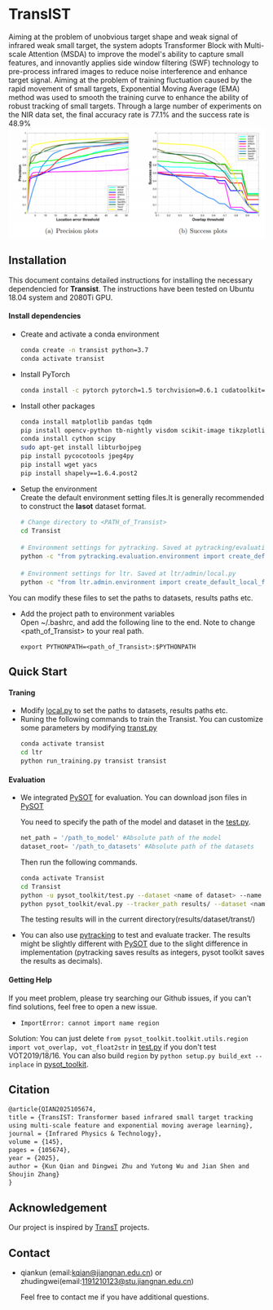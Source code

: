 # TransIST
Aiming at the problem of unobvious target shape and weak signal of infrared weak small target, the system adopts Transformer Block with Multi-scale Attention (MSDA) to improve the model's ability to capture small features, and innovantly applies side window filtering (SWF) technology to pre-process infrared images to reduce noise interference and enhance target signal. Aiming at the problem of training fluctuation caused by the rapid movement of small targets, Exponential Moving Average (EMA) method was used to smooth the training curve to enhance the ability of robust tracking of small targets. Through a large number of experiments on the NIR data set, the final accuracy rate is 77.1% and the success rate is 48.9%
![pic1](./pic/pic1.png)

## Installation
This document contains detailed instructions for installing the necessary dependencied for **Transist**. The instructions 
have been tested on Ubuntu 18.04 system and 2080Ti GPU.

#### Install dependencies
* Create and activate a conda environment 
    ```bash
    conda create -n transist python=3.7
    conda activate transist
    ```  
* Install PyTorch
    ```bash
    conda install -c pytorch pytorch=1.5 torchvision=0.6.1 cudatoolkit=10.2
    ```  

* Install other packages
    ```bash
    conda install matplotlib pandas tqdm
    pip install opencv-python tb-nightly visdom scikit-image tikzplotlib gdown
    conda install cython scipy
    sudo apt-get install libturbojpeg
    pip install pycocotools jpeg4py
    pip install wget yacs
    pip install shapely==1.6.4.post2
    ```  
* Setup the environment                                                                                                 
Create the default environment setting files.It is generally recommended to construct the **lasot** dataset format.


    ```bash
    # Change directory to <PATH_of_Transist>
    cd Transist
    
    # Environment settings for pytracking. Saved at pytracking/evaluation/local.py
    python -c "from pytracking.evaluation.environment import create_default_local_file; create_default_local_file()"
    
    # Environment settings for ltr. Saved at ltr/admin/local.py
    python -c "from ltr.admin.environment import create_default_local_file; create_default_local_file()"
    ```
You can modify these files to set the paths to datasets, results paths etc.
* Add the project path to environment variables  
Open ~/.bashrc, and add the following line to the end. Note to change <path_of_Transist> to your real path.
    ```
    export PYTHONPATH=<path_of_Transist>:$PYTHONPATH
    ```


## Quick Start
#### Traning
* Modify [local.py](ltr/admin/local.py) to set the paths to datasets, results paths etc.
* Runing the following commands to train the Transist. You can customize some parameters by modifying [transt.py](ltr/train_settings/transt/transt.py)
    ```bash
    conda activate transist
    cd ltr
    python run_training.py transist transist
    ```  

#### Evaluation

* We integrated [PySOT](https://github.com/STVIR/pysot) for evaluation. You can download json files in [PySOT](https://github.com/STVIR/pysot) 
    
    You need to specify the path of the model and dataset in the [test.py](pysot_toolkit/test.py).
    ```python
    net_path = '/path_to_model' #Absolute path of the model
    dataset_root= '/path_to_datasets' #Absolute path of the datasets
    ```  
    Then run the following commands.
    ```bash
    conda activate Transist
    cd Transist
    python -u pysot_toolkit/test.py --dataset <name of dataset> --name 'transist' #test tracker #test tracker
    python pysot_toolkit/eval.py --tracker_path results/ --dataset <name of dataset> --num 1 --tracker_prefix 'transist' #eval tracker
    ```  
    The testing results will in the current directory(results/dataset/transt/)
    
* You can also use [pytracking](pytracking) to test and evaluate tracker. 
The results might be slightly different with [PySOT](https://github.com/STVIR/pysot) due to the slight difference in implementation (pytracking saves results as integers, pysot toolkit saves the results as decimals).

#### Getting Help
If you meet problem, please try searching our Github issues, if you can't find solutions, feel free to open a new issue.
* `ImportError: cannot import name region`

Solution: You can just delete `from pysot_toolkit.toolkit.utils.region import vot_overlap, vot_float2str` in [test.py](pysot_toolkit/test.py) if you don't test VOT2019/18/16.
You can also build `region` by `python setup.py build_ext --inplace` in [pysot_toolkit](pysot_toolkit).

## Citation

```
@article{QIAN2025105674,
title = {TransIST: Transformer based infrared small target tracking using multi-scale feature and exponential moving average learning},
journal = {Infrared Physics & Technology},
volume = {145},
pages = {105674},
year = {2025},
author = {Kun Qian and Dingwei Zhu and Yutong Wu and Jian Shen and Shoujin Zhang}
}
```  

## Acknowledgement
Our  project is inspired by [TransT](https://github.com/chenxin-dlut/TransT) projects.
## Contact
* qiankun (email:kqian@jiangnan.edu.cn) or zhudingwei(email:1191210123@stu.jiangnan.edu.cn)

    Feel free to contact me if you have additional questions. 
